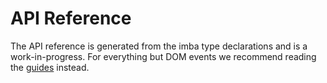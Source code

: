 # API Reference

The API reference is generated from the imba type declarations and is a work-in-progress. For everything but DOM events we recommend reading the [guides](/language/introduction) instead.

<app-reference-page></app-reference-page>